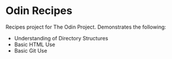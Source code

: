 # Odin Recipes

Recipes project for The Odin Project. Demonstrates the following:
- Understanding of Directory Structures
- Basic HTML Use
- Basic Git Use